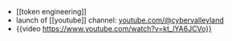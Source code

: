 - [[token engineering]]
- launch of [[youtube]] channel: [youtube.com/@cybervalleyland](https://www.youtube.com/@cybervalleyland)
- {{video https://www.youtube.com/watch?v=kt_lYA6JCVo}}